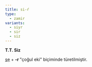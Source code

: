 ```yaml
---
title: si-ŕ
type:
  - zamir
variants:
  - siyr
  - sir
  - siz
---
```

**T.T. Siz**

[sẹ](/pt/sẹ) + **-r&#32;** "çoğul eki" biçiminde türetilmiştir.
